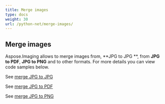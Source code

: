 ```yaml
---
title: Merge images
type: docs
weight: 30
url: /python-net/merge-images/
---
```


## **Merge images**
Aspose.Imaging allows to merge images from, **JPG to JPG **, from **JPG to PDF**, **JPG to PNG** and to other formats. For more details you can view code samples below.

See 
[merge JPG to JPG](/imaging/python-net/jpg-to-jpg-merge/)

See 
[merge JPG to PDF](/imaging/python-net/jpg-to-pdf-merge/)

See 
[merge JPG to PNG](/imaging/python-net/jpg-to-png-merge/)





